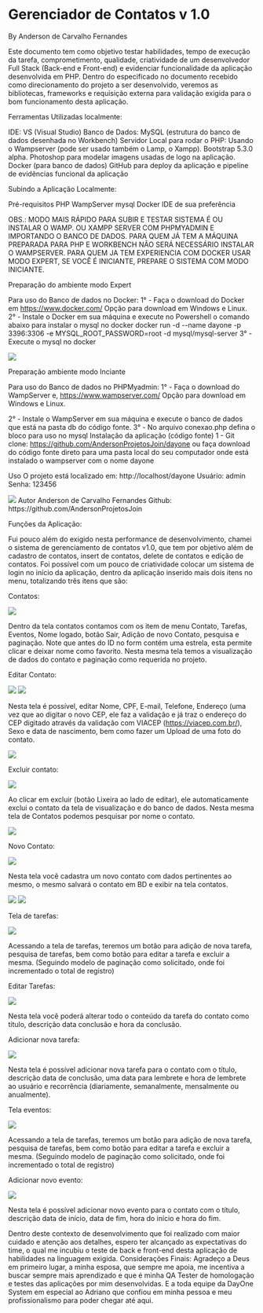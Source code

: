 # Gerenciador de Contatos v 1.0 
By Anderson de Carvalho Fernandes



Este documento tem como objetivo testar habilidades, tempo de execução da tarefa, comprometimento, qualidade, criatividade de um desenvolvedor Full Stack (Back-end e Front-end) e evidenciar funcionalidade da aplicação desenvolvida em PHP.
Dentro do especificado no documento recebido como direcionamento do projeto a ser desenvolvido, veremos as bibliotecas, frameworks e requisição externa para validação exigida para o bom funcionamento desta aplicação.

Ferramentas Utilizadas localmente:

IDE: VS (Visual Studio)
Banco de Dados: MySQL (estrutura do banco de dados desenhada no Workbench)
Servidor Local para rodar o PHP: Usando o Wampserver (pode ser usado também o Lamp, o Xampp).
Bootstrap 5.3.0 alpha.
Photoshop para modelar imagens usadas de logo na aplicação.
Docker (para banco de dados)
GitHub para deploy da aplicação e pipeline de evidências funcional da aplicação


Subindo a Aplicação Localmente:

Pré-requisitos
PHP
WampServer 
mysql 
Docker
IDE de sua preferência


OBS.: MODO MAIS RÁPIDO PARA SUBIR E TESTAR SISTEMA É OU INSTALAR O WAMP. OU XAMPP SERVER COM PHPMYADMIN E IMPORTANDO O BANCO DE DADOS.
PARA QUEM JÁ TEM A MÁQUINA PREPARADA PARA PHP E WORKBENCH NÃO SERÁ NECESSÁRIO INSTALAR O WAMPSERVER.
PARA QUEM JA TEM EXPERIENCIA COM DOCKER USAR MODO EXPERT, SE VOCÊ É INICIANTE, PREPARE O SISTEMA COM MODO INICIANTE.

Preparação do ambiente modo Expert

Para uso do Banco de dados no Docker:
1° - Faça o download do Docker em https://www.docker.com/
Opção para download em Windows e Linux.
2° - Instale o Docker em sua máquina e execute no Powershell o comando abaixo para instalar o mysql no docker 
docker run -d --name dayone -p 3396:3306 -e MYSQL_ROOT_PASSWORD=root -d  mysql/mysql-server
3° - Execute o mysql no docker

<img src="/imgreadme/15.png">


Preparação ambiente modo Inciante


Para uso do Banco de dados no PHPMyadmin:
1° - Faça o download do WampServer e, https://www.wampserver.com/ 
Opção para download em Windows e Linux.

2° - Instale o WampServer em sua máquina e execute o banco de dados que está na pasta db do código fonte.
3° - No arquivo conexao.php defina o bloco para uso no mysql
Instalação da aplicação (código fonte)
1 - Git clone: https://github.com/AndersonProjetosJoin/dayone  ou faça download do código fonte direto para uma pasta local do seu computador onde está instalado o wampserver com o nome dayone

Uso
O projeto está localizado em: http://localhost/dayone
Usuário: admin
Senha: 123456


<img src="/imgreadme/1.png">
Autor  Anderson de Carvalho Fernandes
Github: https://github.com/AndersonProjetosJoin



Funções da Aplicação:

Fui pouco além do exigido nesta performance de desenvolvimento, chamei o sistema de gerenciamento de contatos v1.0, que tem por objetivo além de cadastro de contatos, insert de contatos, delete de contatos e edição de contatos. Foi possível com um pouco de criatividade colocar um sistema de login no início da aplicação, dentro da aplicação inserido mais dois itens no menu, totalizando três itens que são: 

Contatos:

<img src="/imgreadme/2.png">

Dentro da tela contatos contamos com os item de menu Contato, Tarefas, Eventos, Nome logado, botão Sair, Adição de novo Contato, pesquisa e paginação.
Note que antes do ID no form contém uma estrela, esta permite clicar e deixar nome como favorito.
Nesta mesma tela temos a visualização de dados do contato e paginação como requerida no projeto.



Editar Contato:


<img src="/imgreadme/3.png">

<img src="/imgreadme/4.png">


Nesta tela é possível, editar Nome, CPF, E-mail, Telefone, Endereço (uma vez que ao digitar o novo CEP, ele faz a validação e já traz o endereço do CEP digitado através da validação com VIACEP (https://viacep.com.br/), Sexo e data de nascimento, bem como fazer um 
Upload de uma foto do contato.

<img src="/imgreadme/5.png">

Excluir contato:

<img src="/imgreadme/6.png">


Ao clicar em excluir (botão Lixeira ao lado de editar), ele automaticamente exclui o contato da tela de visualização e do banco de dados.
Nesta mesma tela de Contatos podemos pesquisar por nome o contato.

<img src="/imgreadme/7.png">


Novo Contato:

<img src="/imgreadme/8.png">



Nesta tela você cadastra um novo contato com dados pertinentes ao mesmo, o mesmo salvará o contato em BD e exibir na tela contatos.


<img src="/imgreadme/9.png">

<img src="/imgreadme/10.png">


Tela de tarefas:


<img src="/imgreadme/11.png">



Acessando a tela de tarefas, teremos um botão para adição de nova tarefa, pesquisa de tarefas, bem como botão para editar a tarefa e excluir a mesma. (Seguindo modelo de paginação como solicitado, onde foi incrementado o total de registro)

Editar Tarefas:

<img src="/imgreadme/12.png">


Nesta tela você poderá alterar todo o conteúdo da tarefa do contato como título, descrição data conclusão e hora da conclusão.


Adicionar nova tarefa:

<img src="/imgreadme/12.png">



Nesta tela é possível adicionar nova tarefa para o contato com o título, descrição data de conclusão, uma data para lembrete e hora de lembrete ao usuário e recorrência (diariamente, semanalmente, mensalmente ou anualmente).

Tela eventos:

<img src="/imgreadme/13.png">


Acessando a tela de tarefas, teremos um botão para adição de nova tarefa, pesquisa de tarefas, bem como botão para editar a tarefa e excluir a mesma. (Seguindo modelo de paginação como solicitado, onde foi incrementado o total de registro)

Adicionar novo evento:

<img src="/imgreadme/14.png">


Nesta tela é possível adicionar novo evento para o contato com o título, descrição data de início, data de fim, hora do início e hora do fim.


Dentro deste contexto de desenvolvimento que foi realizado com maior cuidado e atenção aos detalhes, espero ter alcançado as expectativas do time, o qual me incubiu o teste de back e front-end desta aplicação de habilidades na linguagem exigida.
Considerações Finais:
Agradeço a Deus em primeiro lugar, a minha esposa, que sempre me apoia, me incentiva a buscar sempre mais aprendizado e que  é minha QA Tester de homologação e testes das aplicações por mim desenvolvidas.  E a toda equipe da DayOne System em especial ao Adriano que confiou em minha pessoa e meu profissionalismo para poder chegar até aqui.
